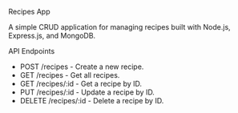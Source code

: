  Recipes App

A simple CRUD application for managing recipes built with Node.js, Express.js, and MongoDB.


 API Endpoints
- POST /recipes - Create a new recipe.
- GET /recipes - Get all recipes.
- GET /recipes/:id - Get a recipe by ID.
- PUT /recipes/:id - Update a recipe by ID.
- DELETE /recipes/:id - Delete a recipe by ID.
